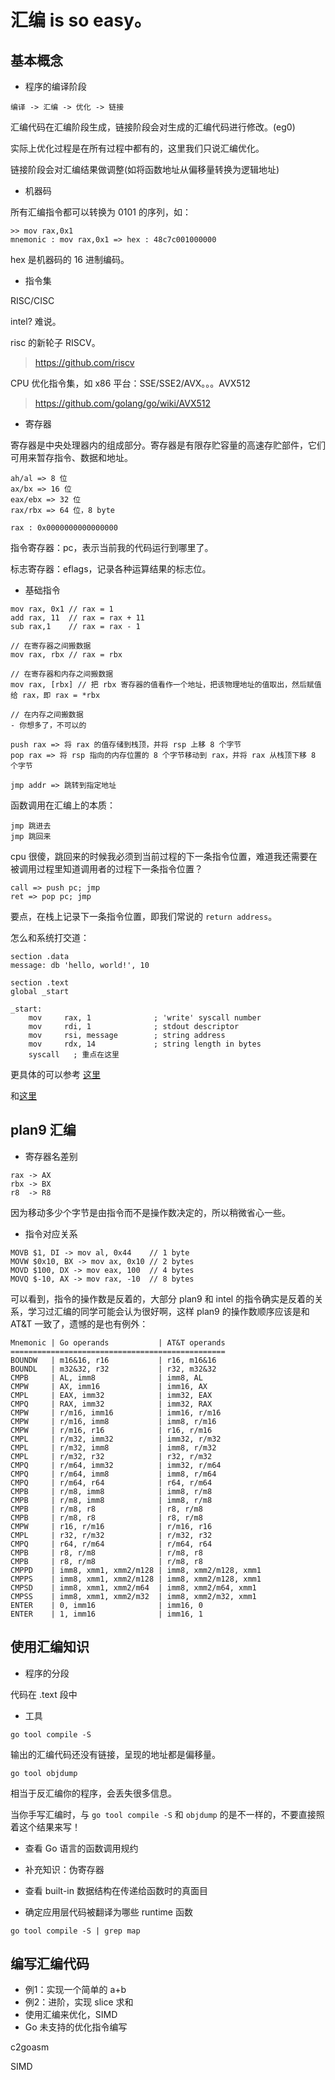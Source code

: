 # 汇编 is so easy。

## 基本概念

- 程序的编译阶段

```
编译 -> 汇编 -> 优化 -> 链接
```

汇编代码在汇编阶段生成，链接阶段会对生成的汇编代码进行修改。(eg0)

实际上优化过程是在所有过程中都有的，这里我们只说汇编优化。

链接阶段会对汇编结果做调整(如将函数地址从偏移量转换为逻辑地址)

- 机器码

所有汇编指令都可以转换为 0101 的序列，如：

```
>> mov rax,0x1
mnemonic : mov rax,0x1 => hex : 48c7c001000000
```
hex 是机器码的 16 进制编码。

- 指令集

RISC/CISC

intel? 难说。

risc 的新轮子 RISCV。

> https://github.com/riscv

CPU 优化指令集，如 x86 平台：SSE/SSE2/AVX。。。AVX512

> https://github.com/golang/go/wiki/AVX512

- 寄存器

寄存器是中央处理器内的组成部分。寄存器是有限存贮容量的高速存贮部件，它们可用来暂存指令、数据和地址。

```
ah/al => 8 位
ax/bx => 16 位
eax/ebx => 32 位
rax/rbx => 64 位，8 byte
```

```
rax : 0x0000000000000000
```

指令寄存器：pc，表示当前我的代码运行到哪里了。

标志寄存器：eflags，记录各种运算结果的标志位。

- 基础指令

```
mov rax, 0x1 // rax = 1
add rax, 11  // rax = rax + 11
sub rax,1    // rax = rax - 1

// 在寄存器之间搬数据
mov rax, rbx // rax = rbx

// 在寄存器和内存之间搬数据
mov rax, [rbx] // 把 rbx 寄存器的值看作一个地址，把该物理地址的值取出，然后赋值给 rax，即 rax = *rbx

// 在内存之间搬数据
- 你想多了，不可以的

push rax => 将 rax 的值存储到栈顶，并将 rsp 上移 8 个字节
pop rax => 将 rsp 指向的内存位置的 8 个字节移动到 rax，并将 rax 从栈顶下移 8 个字节

jmp addr => 跳转到指定地址
```

函数调用在汇编上的本质：

```
jmp 跳进去
jmp 跳回来
```

cpu 很傻，跳回来的时候我必须到当前过程的下一条指令位置，难道我还需要在被调用过程里知道调用者的过程下一条指令位置？

```
call => push pc; jmp
ret => pop pc; jmp
```

要点，在栈上记录下一条指令位置，即我们常说的 `return address`。

怎么和系统打交道：

```
section .data
message: db 'hello, world!', 10

section .text
global _start

_start:
    mov     rax, 1              ; 'write' syscall number
    mov     rdi, 1              ; stdout descriptor
    mov     rsi, message        ; string address
    mov     rdx, 14             ; string length in bytes
    syscall   ; 重点在这里
```

更具体的可以参考 [这里](https://github.com/cch123/llp-trans/blob/d6b7f46c72e83ac9145d5534c6bc4e690da8d815/part1/assembly-language/writing-hello-world/basic-instructions.md)

和[这里](http://blog.rchapman.org/posts/Linux_System_Call_Table_for_x86_64/)

## plan9 汇编

- 寄存器名差别

```
rax -> AX
rbx -> BX
r8  -> R8
```

因为移动多少个字节是由指令而不是操作数决定的，所以稍微省心一些。

- 指令对应关系

```
MOVB $1, DI -> mov al, 0x44    // 1 byte
MOVW $0x10, BX -> mov ax, 0x10 // 2 bytes
MOVD $100, DX -> mov eax, 100  // 4 bytes
MOVQ $-10, AX -> mov rax, -10  // 8 bytes
```

可以看到，指令的操作数是反着的，大部分 plan9 和 intel 的指令确实是反着的关系，学习过汇编的同学可能会认为很好啊，这样 plan9 的操作数顺序应该是和 AT&T 一致了，遗憾的是也有例外：

```
Mnemonic | Go operands           | AT&T operands
================================================
BOUNDW   | m16&16, r16           | r16, m16&16
BOUNDL   | m32&32, r32           | r32, m32&32
CMPB     | AL, imm8              | imm8, AL
CMPW     | AX, imm16             | imm16, AX
CMPL     | EAX, imm32            | imm32, EAX
CMPQ     | RAX, imm32            | imm32, RAX
CMPW     | r/m16, imm16          | imm16, r/m16
CMPW     | r/m16, imm8           | imm8, r/m16
CMPW     | r/m16, r16            | r16, r/m16
CMPL     | r/m32, imm32          | imm32, r/m32
CMPL     | r/m32, imm8           | imm8, r/m32
CMPL     | r/m32, r32            | r32, r/m32
CMPQ     | r/m64, imm32          | imm32, r/m64
CMPQ     | r/m64, imm8           | imm8, r/m64
CMPQ     | r/m64, r64            | r64, r/m64
CMPB     | r/m8, imm8            | imm8, r/m8
CMPB     | r/m8, imm8            | imm8, r/m8
CMPB     | r/m8, r8              | r8, r/m8
CMPB     | r/m8, r8              | r8, r/m8
CMPW     | r16, r/m16            | r/m16, r16
CMPL     | r32, r/m32            | r/m32, r32
CMPQ     | r64, r/m64            | r/m64, r64
CMPB     | r8, r/m8              | r/m8, r8
CMPB     | r8, r/m8              | r/m8, r8
CMPPD    | imm8, xmm1, xmm2/m128 | imm8, xmm2/m128, xmm1
CMPPS    | imm8, xmm1, xmm2/m128 | imm8, xmm2/m128, xmm1
CMPSD    | imm8, xmm1, xmm2/m64  | imm8, xmm2/m64, xmm1
CMPSS    | imm8, xmm1, xmm2/m32  | imm8, xmm2/m32, xmm1
ENTER    | 0, imm16              | imm16, 0
ENTER    | 1, imm16              | imm16, 1
```

## 使用汇编知识

- 程序的分段

代码在 .text 段中

- 工具

```
go tool compile -S
```

输出的汇编代码还没有链接，呈现的地址都是偏移量。

```
go tool objdump
```

相当于反汇编你的程序，会丢失很多信息。

当你手写汇编时，与 `go tool compile -S` 和 `objdump` 的是不一样的，不要直接照着这个结果来写！

- 查看 Go 语言的函数调用规约

- 补充知识：伪寄存器

- 查看 built-in 数据结构在传递给函数时的真面目

- 确定应用层代码被翻译为哪些 runtime 函数

```
go tool compile -S | grep map
```

## 编写汇编代码

- 例1：实现一个简单的 a+b
- 例2：进阶，实现 slice 求和
- 使用汇编来优化，SIMD
- Go 未支持的优化指令编写

c2goasm

SIMD
